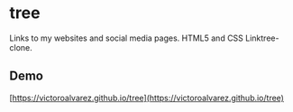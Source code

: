 # tree
Links to my websites and social media pages. HTML5 and CSS Linktree-clone.
## Demo
[https://victoroalvarez.github.io/tree](https://victoroalvarez.github.io/tree)
